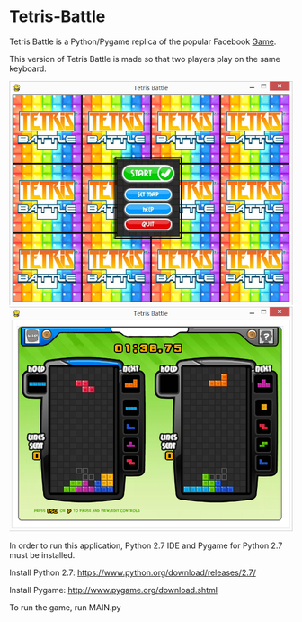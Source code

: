 Tetris-Battle
=============

Tetris Battle is a Python/Pygame replica of the popular Facebook [Game](https://apps.facebook.com/tetris_battle/).

This version of Tetris Battle is made so that two players play on the same keyboard. 

![Alt text](startmenu.png "Start menu")
![Alt text](gameplay.png "Gameplay")

In order to run this application, Python 2.7 IDE and Pygame for Python 2.7 must be installed. 

Install Python 2.7:
https://www.python.org/download/releases/2.7/

Install Pygame:
http://www.pygame.org/download.shtml

To run the game, run MAIN.py
